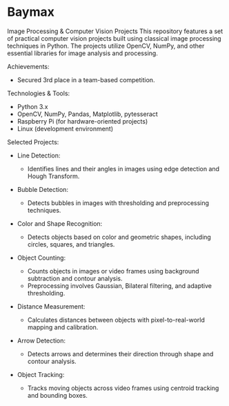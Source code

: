 # Baymax
Image Processing & Computer Vision Projects
This repository features a set of practical computer vision projects built using classical image processing techniques in Python. The projects utilize OpenCV, NumPy, and other essential libraries for image analysis and processing.

Achievements:

* Secured 3rd place in a team-based competition.

Technologies & Tools:

* Python 3.x
* OpenCV, NumPy, Pandas, Matplotlib, pytesseract
* Raspberry Pi (for hardware-oriented projects)
* Linux (development environment)

Selected Projects:

* Line Detection:

  * Identifies lines and their angles in images using edge detection and Hough Transform.

* Bubble Detection:

  * Detects bubbles in images with thresholding and preprocessing techniques.

* Color and Shape Recognition:

  * Detects objects based on color and geometric shapes, including circles, squares, and triangles.

* Object Counting:

  * Counts objects in images or video frames using background subtraction and contour analysis.
  * Preprocessing involves Gaussian, Bilateral filtering, and adaptive thresholding.

* Distance Measurement:

  * Calculates distances between objects with pixel-to-real-world mapping and calibration.

* Arrow Detection:

  * Detects arrows and determines their direction through shape and contour analysis.

* Object Tracking:

  * Tracks moving objects across video frames using centroid tracking and bounding boxes.
